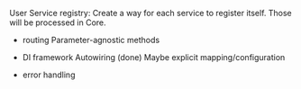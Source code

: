User Service registry:
Create a way for each service to register itself.
Those will be processed in Core.

- routing
Parameter-agnostic methods


- DI framework
Autowiring (done)
Maybe explicit mapping/configuration

- error handling

